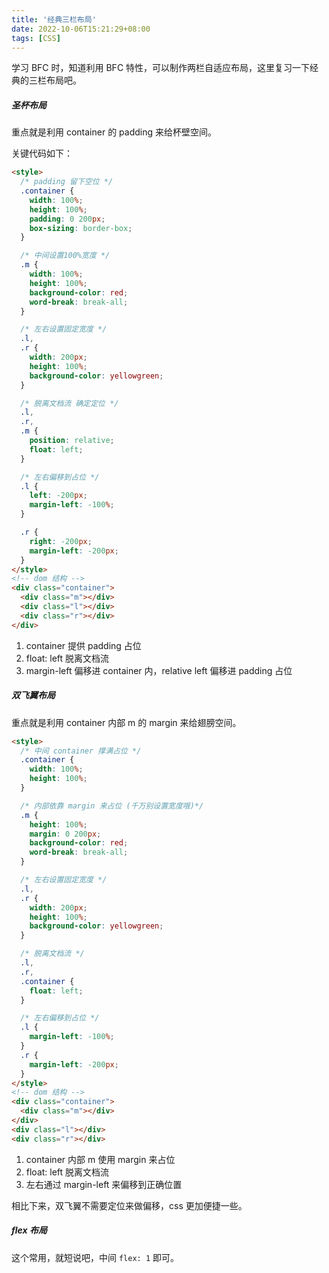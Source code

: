 ```yaml
---
title: '经典三栏布局'
date: 2022-10-06T15:21:29+08:00
tags: [CSS]
---
```


学习 BFC 时，知道利用 BFC 特性，可以制作两栏自适应布局，这里复习一下经典的三栏布局吧。

##### 圣杯布局

重点就是利用 container 的 padding 来给杯壁空间。

关键代码如下：

```html
<style>
  /* padding 留下空位 */
  .container {
    width: 100%;
    height: 100%;
    padding: 0 200px;
    box-sizing: border-box;
  }

  /* 中间设置100%宽度 */
  .m {
    width: 100%;
    height: 100%;
    background-color: red;
    word-break: break-all;
  }

  /* 左右设置固定宽度 */
  .l,
  .r {
    width: 200px;
    height: 100%;
    background-color: yellowgreen;
  }

  /* 脱离文档流 确定定位 */
  .l,
  .r,
  .m {
    position: relative;
    float: left;
  }

  /* 左右偏移到占位 */
  .l {
    left: -200px;
    margin-left: -100%;
  }

  .r {
    right: -200px;
    margin-left: -200px;
  }
</style>
<!-- dom 结构 -->
<div class="container">
  <div class="m"></div>
  <div class="l"></div>
  <div class="r"></div>
</div>
```

1. container 提供 padding 占位
2. float: left 脱离文档流
3. margin-left 偏移进 container 内，relative left 偏移进 padding 占位

##### 双飞翼布局

重点就是利用 container 内部 m 的 margin 来给翅膀空间。

```html
<style>
  /* 中间 container 撑满占位 */
  .container {
    width: 100%;
    height: 100%;
  }

  /* 内部依靠 margin 来占位 (千万别设置宽度哦)*/
  .m {
    height: 100%;
    margin: 0 200px;
    background-color: red;
    word-break: break-all;
  }

  /* 左右设置固定宽度 */
  .l,
  .r {
    width: 200px;
    height: 100%;
    background-color: yellowgreen;
  }

  /* 脱离文档流 */
  .l,
  .r,
  .container {
    float: left;
  }

  /* 左右偏移到占位 */
  .l {
    margin-left: -100%;
  }
  .r {
    margin-left: -200px;
  }
</style>
<!-- dom 结构 -->
<div class="container">
  <div class="m"></div>
</div>
<div class="l"></div>
<div class="r"></div>
```

1. container 内部 m 使用 margin 来占位
2. float: left 脱离文档流
3. 左右通过 margin-left 来偏移到正确位置

相比下来，双飞翼不需要定位来做偏移，css 更加便捷一些。

##### flex 布局

这个常用，就短说吧，中间 `flex: 1` 即可。
